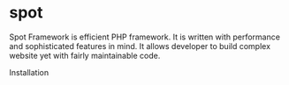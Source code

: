 spot
====

Spot Framework is efficient PHP framework. 
It is written with performance and sophisticated features in mind. 
It allows developer to build complex website yet with fairly maintainable code.

Installation
